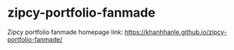 # zipcy-portfolio-fanmade
Zipcy portfolio fanmade homepage link:
https://khanhhanle.github.io/zipcy-portfolio-fanmade/
